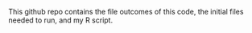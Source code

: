 This github repo contains the file outcomes of this code, the initial files needed to run, and my R script.
